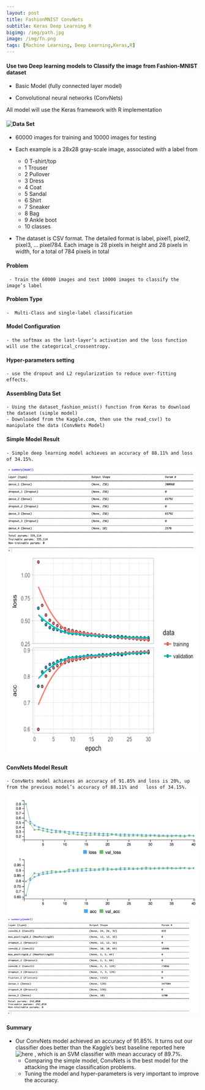 ```yaml
---
layout: post
title: FashionMNIST ConvNets
subtitle: Keras Deep Learning R
bigimg: /img/path.jpg
image: /img/fn.png
tags: [Machine Learning, Deep Learning,Keras,R]
---
```


#### Use two Deep learning models to Classify the image from Fashion-MNIST dataset

- Basic Model (fully connected layer model)

- Convolutional neural networks (ConvNets)

All model will use the Keras framework with R implementation 

#### ![Data Set](https://www.kaggle.com/zalando-research/fashionmnist/data)

- 60000 images for training and 10000 images for testing
- Each example is a 28x28 gray-scale image, associated with a label from 
   + 0 T-shirt/top
   + 1 Trouser
   + 2 Pullover
   + 3 Dress
   + 4 Coat
   + 5 Sandal
   + 6 Shirt
   + 7 Sneaker
   + 8 Bag
   + 9 Ankle boot 
   + 10 classes 

- The dataset is CSV format. The detailed format is label, pixel1, pixel2, pixel3, ... pixel784. Each image is 28 pixels in height and 28 pixels in width, for a total of 784 pixels in total 

#### Problem  
     - Train the 60000 images and test 10000 images to classify the image’s label
#### Problem Type
    -  Multi-Class and single-label classification
#### Model Configuration
    - the softmax as the last-layer’s activation and the loss function will use the categorical_crossentropy. 
#### Hyper-parameters setting
    - use the dropout and L2 regularization to reduce over-fitting effects.
#### Assembling Data Set   
    - Using the dataset_fashion_mnist() function from Keras to download the dataset (simple model)
    - Downloaded from the Kaggle.com, then use the read_csv() to manipulate the data (ConvNets Model)
    
#### Simple Model Result
    - Simple deep learning model achieves an accuracy of 88.11% and loss of 34.15%.

![sim0](/img/plot_image/sim_0.png)
![sim1](/img/plot_image/sim1.png)
    
#### ConvNets Model Result  
    - ConvNets model achieves an accuracy of 91.85% and loss is 20%, up from the previous model’s accuracy of 88.11% and   loss of 34.15%. 

![con](/img/plot_image/simple_res.png)
![con1](/img/plot_image/simple_res2.png)

#### Summary
- Our ConvNets model achieved an accuracy of 91.85%. It turns out our classifier does better than the Kaggle’s best baseline reported here![here](https://www.kaggle.com/zalando-research/fashionmnist/data) , which is an SVM classifier with mean accuracy of 89.7%.
   - Comparing the simple model, ConvNets is the best model for the attacking the image classification problems.  
   - Tuning the model and hyper-parameters is very important to improve the accuracy.


     


